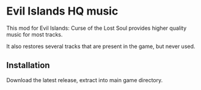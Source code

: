 # Evil Islands HQ music

This mod for Evil Islands: Curse of the Lost Soul provides higher quality music for most tracks.

It also restores several tracks that are present in the game, but never used.

## Installation

Download the latest release, extract into main game directory.

